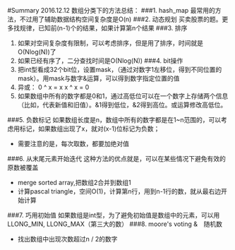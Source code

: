 #Summary
2016.12.12
数组分类下的方法总结：
###1. hash_map
最常用的方法，不过用了辅助数据结构空间复杂度是O(n)
###2. 动态规划
买卖股票的题。更多找规律，已知前(n-1)个的结果，如果计算第n个结果
###3. 排序
1. 如果对空间复杂度有限制，可以考虑排序，但是用了排序，时间就是O(Nlog(N))了
2. 如果已经有序了，二分查找时间是O(Nlog(N))
###4. bit操作
1. 把int型看成32个bit位，设置mask，（通过对数字1左移位，得到不同位置的mask）。用mask与数字&运算，可以得到数字指定位置的值
2. 异或：
0 ^ x = x
x ^ x = 0
3. 如果数组中所有的数字都是0和1，通过高低位可以在一个数字上存储两个信息（比如，代表新值和旧值）。&1得到低位，&2得到高位。或运算修改高低位。

###5. 负数标记
如果数组长度是n，数组中所有的数字都是在1~n范围的，可以考虑用标记，如果数组出现了x，就对(x-1)位标记为负数；
 - 需要注意的是，每次取数，都要加绝对值

###6. 从末尾元素开始迭代
这种方法的优点就是，可以在某些情况下避免有效的原数被覆盖
 - merge sorted array,把数组2合并到数组1
 - 计算pascal triangle，空间O(1)，计算第n行，用到n-1行的数，就从最右边开始计算

###7. 巧用初始值
如果数组是int型，为了避免初始值是数组中的元素，可以用LLONG_MIN, LLONG_MAX（第三大的数）
###8. moore's voting &　随机数
 - 找出数组中出现次数超过n / 2的数字
